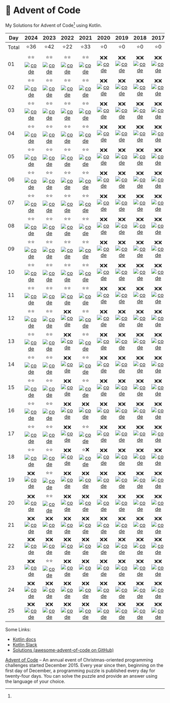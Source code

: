 # 🎄 Advent of Code

My Solutions for Advent of Code[^aoc] using Kotlin.

| Day   |         2024          |         2023          |         2022          |         2021          |         2020          |         2019          |         2018          |         2017          |         2016          |         2015          |
|-------|:---------------------:|:---------------------:|:---------------------:|:---------------------:|:---------------------:|:---------------------:|:---------------------:|:---------------------:|:---------------------:|:---------------------:|
| Total |          ⭐36          |          ⭐42          |          ⭐22          |          ⭐33          |          ⭐0           |          ⭐0           |          ⭐0           |          ⭐0           |          ⭐12          |          ⭐10          |
| 01    | ⭐⭐ [![code]][2024-01] | ⭐⭐ [![code]][2023-01] | ⭐⭐ [![code]][2022-01] | ⭐⭐ [![code]][2021-01] | ❌❌ [![code]][2020-01] | ❌❌ [![code]][2019-01] | ❌❌ [![code]][2018-01] | ❌❌ [![code]][2017-01] | ⭐⭐ [![code]][2016-01] | ⭐⭐ [![code]][2015-01] |
| 02    | ⭐⭐ [![code]][2024-02] | ⭐⭐ [![code]][2023-02] | ⭐⭐ [![code]][2022-02] | ⭐⭐ [![code]][2021-02] | ❌❌ [![code]][2020-02] | ❌❌ [![code]][2019-02] | ❌❌ [![code]][2018-02] | ❌❌ [![code]][2017-02] | ⭐⭐ [![code]][2016-02] | ⭐⭐ [![code]][2015-02] |
| 03    | ⭐⭐ [![code]][2024-03] | ⭐⭐ [![code]][2023-03] | ⭐⭐ [![code]][2022-03] | ⭐⭐ [![code]][2021-03] | ❌❌ [![code]][2020-03] | ❌❌ [![code]][2019-03] | ❌❌ [![code]][2018-03] | ❌❌ [![code]][2017-03] | ⭐⭐ [![code]][2016-03] | ⭐⭐ [![code]][2015-03] |
| 04    | ⭐⭐ [![code]][2024-04] | ⭐⭐ [![code]][2023-04] | ⭐⭐ [![code]][2022-04] | ⭐⭐ [![code]][2021-04] | ❌❌ [![code]][2020-04] | ❌❌ [![code]][2019-04] | ❌❌ [![code]][2018-04] | ❌❌ [![code]][2017-04] | ⭐⭐ [![code]][2016-04] | ⭐⭐ [![code]][2015-04] |
| 05    | ⭐⭐ [![code]][2024-05] | ⭐⭐ [![code]][2023-05] | ⭐⭐ [![code]][2022-05] | ⭐⭐ [![code]][2021-05] | ❌❌ [![code]][2020-05] | ❌❌ [![code]][2019-05] | ❌❌ [![code]][2018-05] | ❌❌ [![code]][2017-05] | ⭐⭐ [![code]][2016-05] | ⭐⭐ [![code]][2015-05] |
| 06    | ⭐⭐ [![code]][2024-06] | ⭐⭐ [![code]][2023-06] | ⭐⭐ [![code]][2022-06] | ⭐⭐ [![code]][2021-06] | ❌❌ [![code]][2020-06] | ❌❌ [![code]][2019-06] | ❌❌ [![code]][2018-06] | ❌❌ [![code]][2017-06] | ⭐⭐ [![code]][2016-06] | ❌❌ [![code]][2015-06] |
| 07    | ⭐⭐ [![code]][2024-07] | ⭐⭐ [![code]][2023-07] | ⭐⭐ [![code]][2022-07] | ⭐⭐ [![code]][2021-07] | ❌❌ [![code]][2020-07] | ❌❌ [![code]][2019-07] | ❌❌ [![code]][2018-07] | ❌❌ [![code]][2017-07] | ❌❌ [![code]][2016-07] | ❌❌ [![code]][2015-07] |
| 08    | ⭐⭐ [![code]][2024-08] | ⭐⭐ [![code]][2023-08] | ⭐⭐ [![code]][2022-08] | ⭐⭐ [![code]][2021-08] | ❌❌ [![code]][2020-08] | ❌❌ [![code]][2019-08] | ❌❌ [![code]][2018-08] | ❌❌ [![code]][2017-08] | ❌❌ [![code]][2016-08] | ❌❌ [![code]][2015-08] |
| 09    | ⭐⭐ [![code]][2024-09] | ⭐⭐ [![code]][2023-09] | ⭐⭐ [![code]][2022-09] | ⭐⭐ [![code]][2021-09] | ❌❌ [![code]][2020-09] | ❌❌ [![code]][2019-09] | ❌❌ [![code]][2018-09] | ❌❌ [![code]][2017-09] | ❌❌ [![code]][2016-09] | ❌❌ [![code]][2015-09] |
| 10    | ⭐⭐ [![code]][2024-10] | ⭐⭐ [![code]][2023-10] | ⭐⭐ [![code]][2022-10] | ⭐⭐ [![code]][2021-10] | ❌❌ [![code]][2020-10] | ❌❌ [![code]][2019-10] | ❌❌ [![code]][2018-10] | ❌❌ [![code]][2017-10] | ❌❌ [![code]][2016-10] | ❌❌ [![code]][2015-10] |
| 11    | ⭐⭐ [![code]][2024-11] | ⭐⭐ [![code]][2023-11] | ⭐⭐ [![code]][2022-11] | ⭐⭐ [![code]][2021-11] | ❌❌ [![code]][2020-11] | ❌❌ [![code]][2019-11] | ❌❌ [![code]][2018-11] | ❌❌ [![code]][2017-11] | ❌❌ [![code]][2016-11] | ❌❌ [![code]][2015-11] |
| 12    | ⭐⭐ [![code]][2024-12] | ⭐⭐ [![code]][2023-12] | ❌❌ [![code]][2022-12] | ⭐⭐ [![code]][2021-12] | ❌❌ [![code]][2020-12] | ❌❌ [![code]][2019-12] | ❌❌ [![code]][2018-12] | ❌❌ [![code]][2017-12] | ❌❌ [![code]][2016-12] | ❌❌ [![code]][2015-12] |
| 13    | ⭐⭐ [![code]][2024-13] | ⭐⭐ [![code]][2023-13] | ❌❌ [![code]][2022-13] | ⭐⭐ [![code]][2021-13] | ❌❌ [![code]][2020-13] | ❌❌ [![code]][2019-13] | ❌❌ [![code]][2018-13] | ❌❌ [![code]][2017-13] | ❌❌ [![code]][2016-13] | ❌❌ [![code]][2015-13] |
| 14    | ⭐⭐ [![code]][2024-14] | ⭐⭐ [![code]][2023-14] | ❌❌ [![code]][2022-14] | ⭐⭐ [![code]][2021-14] | ❌❌ [![code]][2020-14] | ❌❌ [![code]][2019-14] | ❌❌ [![code]][2018-14] | ❌❌ [![code]][2017-14] | ❌❌ [![code]][2016-14] | ❌❌ [![code]][2015-14] |
| 15    | ⭐⭐ [![code]][2024-15] | ⭐⭐ [![code]][2023-15] | ❌❌ [![code]][2022-15] | ⭐⭐ [![code]][2021-15] | ❌❌ [![code]][2020-15] | ❌❌ [![code]][2019-15] | ❌❌ [![code]][2018-15] | ❌❌ [![code]][2017-15] | ❌❌ [![code]][2016-15] | ❌❌ [![code]][2015-15] |
| 16    | ⭐⭐ [![code]][2024-16] | ⭐⭐ [![code]][2023-16] | ❌❌ [![code]][2022-16] | ❌❌ [![code]][2021-16] | ❌❌ [![code]][2020-16] | ❌❌ [![code]][2019-16] | ❌❌ [![code]][2018-16] | ❌❌ [![code]][2017-16] | ❌❌ [![code]][2016-16] | ❌❌ [![code]][2015-16] |
| 17    | ⭐⭐ [![code]][2024-17] | ⭐⭐ [![code]][2023-17] | ❌❌ [![code]][2022-17] | ⭐⭐ [![code]][2021-17] | ❌❌ [![code]][2020-17] | ❌❌ [![code]][2019-17] | ❌❌ [![code]][2018-17] | ❌❌ [![code]][2017-17] | ❌❌ [![code]][2016-17] | ❌❌ [![code]][2015-17] |
| 18    | ⭐⭐ [![code]][2024-18] | ⭐⭐ [![code]][2023-18] | ❌❌ [![code]][2022-18] | ⭐❌ [![code]][2021-18] | ❌❌ [![code]][2020-18] | ❌❌ [![code]][2019-18] | ❌❌ [![code]][2018-18] | ❌❌ [![code]][2017-18] | ❌❌ [![code]][2016-18] | ❌❌ [![code]][2015-18] |
| 19    | ❌❌ [![code]][2024-19] | ⭐⭐ [![code]][2023-19] | ❌❌ [![code]][2022-19] | ❌❌ [![code]][2021-19] | ❌❌ [![code]][2020-19] | ❌❌ [![code]][2019-19] | ❌❌ [![code]][2018-19] | ❌❌ [![code]][2017-19] | ❌❌ [![code]][2016-19] | ❌❌ [![code]][2015-19] |
| 20    | ❌❌ [![code]][2024-20] | ⭐⭐ [![code]][2023-20] | ❌❌ [![code]][2022-20] | ❌❌ [![code]][2021-20] | ❌❌ [![code]][2020-20] | ❌❌ [![code]][2019-20] | ❌❌ [![code]][2018-20] | ❌❌ [![code]][2017-20] | ❌❌ [![code]][2016-20] | ❌❌ [![code]][2015-20] |
| 21    | ❌❌ [![code]][2024-21] | ❌❌ [![code]][2023-21] | ❌❌ [![code]][2022-21] | ❌❌ [![code]][2021-21] | ❌❌ [![code]][2020-21] | ❌❌ [![code]][2019-21] | ❌❌ [![code]][2018-21] | ❌❌ [![code]][2017-21] | ❌❌ [![code]][2016-21] | ❌❌ [![code]][2015-21] |
| 22    | ❌❌ [![code]][2024-22] | ❌❌ [![code]][2023-22] | ❌❌ [![code]][2022-22] | ❌❌ [![code]][2021-22] | ❌❌ [![code]][2020-22] | ❌❌ [![code]][2019-22] | ❌❌ [![code]][2018-22] | ❌❌ [![code]][2017-22] | ❌❌ [![code]][2016-22] | ❌❌ [![code]][2015-22] |
| 23    | ❌❌ [![code]][2024-23] | ⭐⭐ [![code]][2023-23] | ❌❌ [![code]][2022-23] | ❌❌ [![code]][2021-23] | ❌❌ [![code]][2020-23] | ❌❌ [![code]][2019-23] | ❌❌ [![code]][2018-23] | ❌❌ [![code]][2017-23] | ❌❌ [![code]][2016-23] | ❌❌ [![code]][2015-23] |
| 24    | ❌❌ [![code]][2024-24] | ❌❌ [![code]][2023-24] | ❌❌ [![code]][2022-24] | ❌❌ [![code]][2021-24] | ❌❌ [![code]][2020-24] | ❌❌ [![code]][2019-24] | ❌❌ [![code]][2018-24] | ❌❌ [![code]][2017-24] | ❌❌ [![code]][2016-24] | ❌❌ [![code]][2015-24] |
| 25    | ❌❌ [![code]][2024-25] | ❌❌ [![code]][2023-25] | ❌❌ [![code]][2022-25] | ❌❌ [![code]][2021-25] | ❌❌ [![code]][2020-25] | ❌❌ [![code]][2019-25] | ❌❌ [![code]][2018-25] | ❌❌ [![code]][2017-25] | ❌❌ [![code]][2016-25] | ❌❌ [![code]][2015-25] |

Some Links:

- [Kotlin docs][docs]
- [Kotlin Slack][slack]
- [Solutions (awesome-advent-of-code on GitHub)][solutions]

[^aoc]:
[Advent of Code][aoc] – An annual event of Christmas-oriented programming challenges started December 2015.
Every year since then, beginning on the first day of December, a programming puzzle is published every day for
twenty-four days.
You can solve the puzzle and provide an answer using the language of your choice.

[aoc]: https://adventofcode.com

[docs]: https://kotlinlang.org/docs/home.html

[slack]: https://surveys.jetbrains.com/s3/kotlin-slack-sign-up

[solutions]: https://github.com/Bogdanp/awesome-advent-of-code#kotlin

[code]: https://img.shields.io/badge/Code-grey?style=for-the-badge&logo=Kotlin

[2015-01]: src/main/kotlin/de/devdudes/aoc/aoc2015/days/Day01.kt
[2015-02]: src/main/kotlin/de/devdudes/aoc/aoc2015/days/Day02.kt
[2015-03]: src/main/kotlin/de/devdudes/aoc/aoc2015/days/Day03.kt
[2015-04]: src/main/kotlin/de/devdudes/aoc/aoc2015/days/Day04.kt
[2015-05]: src/main/kotlin/de/devdudes/aoc/aoc2015/days/Day05.kt
[2015-06]: src/main/kotlin/de/devdudes/aoc/aoc2015/days/Day06.kt
[2015-07]: src/main/kotlin/de/devdudes/aoc/aoc2015/days/Day07.kt
[2015-08]: src/main/kotlin/de/devdudes/aoc/aoc2015/days/Day08.kt
[2015-09]: src/main/kotlin/de/devdudes/aoc/aoc2015/days/Day09.kt
[2015-10]: src/main/kotlin/de/devdudes/aoc/aoc2015/days/Day10.kt
[2015-11]: src/main/kotlin/de/devdudes/aoc/aoc2015/days/Day11.kt
[2015-12]: src/main/kotlin/de/devdudes/aoc/aoc2015/days/Day12.kt
[2015-13]: src/main/kotlin/de/devdudes/aoc/aoc2015/days/Day13.kt
[2015-14]: src/main/kotlin/de/devdudes/aoc/aoc2015/days/Day14.kt
[2015-15]: src/main/kotlin/de/devdudes/aoc/aoc2015/days/Day15.kt
[2015-16]: src/main/kotlin/de/devdudes/aoc/aoc2015/days/Day16.kt
[2015-17]: src/main/kotlin/de/devdudes/aoc/aoc2015/days/Day17.kt
[2015-18]: src/main/kotlin/de/devdudes/aoc/aoc2015/days/Day18.kt
[2015-19]: src/main/kotlin/de/devdudes/aoc/aoc2015/days/Day19.kt
[2015-20]: src/main/kotlin/de/devdudes/aoc/aoc2015/days/Day20.kt
[2015-21]: src/main/kotlin/de/devdudes/aoc/aoc2015/days/Day21.kt
[2015-22]: src/main/kotlin/de/devdudes/aoc/aoc2015/days/Day22.kt
[2015-23]: src/main/kotlin/de/devdudes/aoc/aoc2015/days/Day23.kt
[2015-24]: src/main/kotlin/de/devdudes/aoc/aoc2015/days/Day24.kt
[2015-25]: src/main/kotlin/de/devdudes/aoc/aoc2015/days/Day25.kt

[2016-01]: src/main/kotlin/de/devdudes/aoc/aoc2016/days/Day01.kt
[2016-02]: src/main/kotlin/de/devdudes/aoc/aoc2016/days/Day02.kt
[2016-03]: src/main/kotlin/de/devdudes/aoc/aoc2016/days/Day03.kt
[2016-04]: src/main/kotlin/de/devdudes/aoc/aoc2016/days/Day04.kt
[2016-05]: src/main/kotlin/de/devdudes/aoc/aoc2016/days/Day05.kt
[2016-06]: src/main/kotlin/de/devdudes/aoc/aoc2016/days/Day06.kt
[2016-07]: src/main/kotlin/de/devdudes/aoc/aoc2016/days/Day07.kt
[2016-08]: src/main/kotlin/de/devdudes/aoc/aoc2016/days/Day08.kt
[2016-09]: src/main/kotlin/de/devdudes/aoc/aoc2016/days/Day09.kt
[2016-10]: src/main/kotlin/de/devdudes/aoc/aoc2016/days/Day10.kt
[2016-11]: src/main/kotlin/de/devdudes/aoc/aoc2016/days/Day11.kt
[2016-12]: src/main/kotlin/de/devdudes/aoc/aoc2016/days/Day12.kt
[2016-13]: src/main/kotlin/de/devdudes/aoc/aoc2016/days/Day13.kt
[2016-14]: src/main/kotlin/de/devdudes/aoc/aoc2016/days/Day14.kt
[2016-15]: src/main/kotlin/de/devdudes/aoc/aoc2016/days/Day15.kt
[2016-16]: src/main/kotlin/de/devdudes/aoc/aoc2016/days/Day16.kt
[2016-17]: src/main/kotlin/de/devdudes/aoc/aoc2016/days/Day17.kt
[2016-18]: src/main/kotlin/de/devdudes/aoc/aoc2016/days/Day18.kt
[2016-19]: src/main/kotlin/de/devdudes/aoc/aoc2016/days/Day19.kt
[2016-20]: src/main/kotlin/de/devdudes/aoc/aoc2016/days/Day20.kt
[2016-21]: src/main/kotlin/de/devdudes/aoc/aoc2016/days/Day21.kt
[2016-22]: src/main/kotlin/de/devdudes/aoc/aoc2016/days/Day22.kt
[2016-23]: src/main/kotlin/de/devdudes/aoc/aoc2016/days/Day23.kt
[2016-24]: src/main/kotlin/de/devdudes/aoc/aoc2016/days/Day24.kt
[2016-25]: src/main/kotlin/de/devdudes/aoc/aoc2016/days/Day25.kt

[2017-01]: src/main/kotlin/de/devdudes/aoc/aoc2017/days/Day01.kt
[2017-02]: src/main/kotlin/de/devdudes/aoc/aoc2017/days/Day02.kt
[2017-03]: src/main/kotlin/de/devdudes/aoc/aoc2017/days/Day03.kt
[2017-04]: src/main/kotlin/de/devdudes/aoc/aoc2017/days/Day04.kt
[2017-05]: src/main/kotlin/de/devdudes/aoc/aoc2017/days/Day05.kt
[2017-06]: src/main/kotlin/de/devdudes/aoc/aoc2017/days/Day06.kt
[2017-07]: src/main/kotlin/de/devdudes/aoc/aoc2017/days/Day07.kt
[2017-08]: src/main/kotlin/de/devdudes/aoc/aoc2017/days/Day08.kt
[2017-09]: src/main/kotlin/de/devdudes/aoc/aoc2017/days/Day09.kt
[2017-10]: src/main/kotlin/de/devdudes/aoc/aoc2017/days/Day10.kt
[2017-11]: src/main/kotlin/de/devdudes/aoc/aoc2017/days/Day11.kt
[2017-12]: src/main/kotlin/de/devdudes/aoc/aoc2017/days/Day12.kt
[2017-13]: src/main/kotlin/de/devdudes/aoc/aoc2017/days/Day13.kt
[2017-14]: src/main/kotlin/de/devdudes/aoc/aoc2017/days/Day14.kt
[2017-15]: src/main/kotlin/de/devdudes/aoc/aoc2017/days/Day15.kt
[2017-16]: src/main/kotlin/de/devdudes/aoc/aoc2017/days/Day16.kt
[2017-17]: src/main/kotlin/de/devdudes/aoc/aoc2017/days/Day17.kt
[2017-18]: src/main/kotlin/de/devdudes/aoc/aoc2017/days/Day18.kt
[2017-19]: src/main/kotlin/de/devdudes/aoc/aoc2017/days/Day19.kt
[2017-20]: src/main/kotlin/de/devdudes/aoc/aoc2017/days/Day20.kt
[2017-21]: src/main/kotlin/de/devdudes/aoc/aoc2017/days/Day21.kt
[2017-22]: src/main/kotlin/de/devdudes/aoc/aoc2017/days/Day22.kt
[2017-23]: src/main/kotlin/de/devdudes/aoc/aoc2017/days/Day23.kt
[2017-24]: src/main/kotlin/de/devdudes/aoc/aoc2017/days/Day24.kt
[2017-25]: src/main/kotlin/de/devdudes/aoc/aoc2017/days/Day25.kt

[2018-01]: src/main/kotlin/de/devdudes/aoc/aoc2018/days/Day01.kt
[2018-02]: src/main/kotlin/de/devdudes/aoc/aoc2018/days/Day02.kt
[2018-03]: src/main/kotlin/de/devdudes/aoc/aoc2018/days/Day03.kt
[2018-04]: src/main/kotlin/de/devdudes/aoc/aoc2018/days/Day04.kt
[2018-05]: src/main/kotlin/de/devdudes/aoc/aoc2018/days/Day05.kt
[2018-06]: src/main/kotlin/de/devdudes/aoc/aoc2018/days/Day06.kt
[2018-07]: src/main/kotlin/de/devdudes/aoc/aoc2018/days/Day07.kt
[2018-08]: src/main/kotlin/de/devdudes/aoc/aoc2018/days/Day08.kt
[2018-09]: src/main/kotlin/de/devdudes/aoc/aoc2018/days/Day09.kt
[2018-10]: src/main/kotlin/de/devdudes/aoc/aoc2018/days/Day10.kt
[2018-11]: src/main/kotlin/de/devdudes/aoc/aoc2018/days/Day11.kt
[2018-12]: src/main/kotlin/de/devdudes/aoc/aoc2018/days/Day12.kt
[2018-13]: src/main/kotlin/de/devdudes/aoc/aoc2018/days/Day13.kt
[2018-14]: src/main/kotlin/de/devdudes/aoc/aoc2018/days/Day14.kt
[2018-15]: src/main/kotlin/de/devdudes/aoc/aoc2018/days/Day15.kt
[2018-16]: src/main/kotlin/de/devdudes/aoc/aoc2018/days/Day16.kt
[2018-17]: src/main/kotlin/de/devdudes/aoc/aoc2018/days/Day17.kt
[2018-18]: src/main/kotlin/de/devdudes/aoc/aoc2018/days/Day18.kt
[2018-19]: src/main/kotlin/de/devdudes/aoc/aoc2018/days/Day19.kt
[2018-20]: src/main/kotlin/de/devdudes/aoc/aoc2018/days/Day20.kt
[2018-21]: src/main/kotlin/de/devdudes/aoc/aoc2018/days/Day21.kt
[2018-22]: src/main/kotlin/de/devdudes/aoc/aoc2018/days/Day22.kt
[2018-23]: src/main/kotlin/de/devdudes/aoc/aoc2018/days/Day23.kt
[2018-24]: src/main/kotlin/de/devdudes/aoc/aoc2018/days/Day24.kt
[2018-25]: src/main/kotlin/de/devdudes/aoc/aoc2018/days/Day25.kt

[2019-01]: src/main/kotlin/de/devdudes/aoc/aoc2019/days/Day01.kt
[2019-02]: src/main/kotlin/de/devdudes/aoc/aoc2019/days/Day02.kt
[2019-03]: src/main/kotlin/de/devdudes/aoc/aoc2019/days/Day03.kt
[2019-04]: src/main/kotlin/de/devdudes/aoc/aoc2019/days/Day04.kt
[2019-05]: src/main/kotlin/de/devdudes/aoc/aoc2019/days/Day05.kt
[2019-06]: src/main/kotlin/de/devdudes/aoc/aoc2019/days/Day06.kt
[2019-07]: src/main/kotlin/de/devdudes/aoc/aoc2019/days/Day07.kt
[2019-08]: src/main/kotlin/de/devdudes/aoc/aoc2019/days/Day08.kt
[2019-09]: src/main/kotlin/de/devdudes/aoc/aoc2019/days/Day09.kt
[2019-10]: src/main/kotlin/de/devdudes/aoc/aoc2019/days/Day10.kt
[2019-11]: src/main/kotlin/de/devdudes/aoc/aoc2019/days/Day11.kt
[2019-12]: src/main/kotlin/de/devdudes/aoc/aoc2019/days/Day12.kt
[2019-13]: src/main/kotlin/de/devdudes/aoc/aoc2019/days/Day13.kt
[2019-14]: src/main/kotlin/de/devdudes/aoc/aoc2019/days/Day14.kt
[2019-15]: src/main/kotlin/de/devdudes/aoc/aoc2019/days/Day15.kt
[2019-16]: src/main/kotlin/de/devdudes/aoc/aoc2019/days/Day16.kt
[2019-17]: src/main/kotlin/de/devdudes/aoc/aoc2019/days/Day17.kt
[2019-18]: src/main/kotlin/de/devdudes/aoc/aoc2019/days/Day18.kt
[2019-19]: src/main/kotlin/de/devdudes/aoc/aoc2019/days/Day19.kt
[2019-20]: src/main/kotlin/de/devdudes/aoc/aoc2019/days/Day20.kt
[2019-21]: src/main/kotlin/de/devdudes/aoc/aoc2019/days/Day21.kt
[2019-22]: src/main/kotlin/de/devdudes/aoc/aoc2019/days/Day22.kt
[2019-23]: src/main/kotlin/de/devdudes/aoc/aoc2019/days/Day23.kt
[2019-24]: src/main/kotlin/de/devdudes/aoc/aoc2019/days/Day24.kt
[2019-25]: src/main/kotlin/de/devdudes/aoc/aoc2019/days/Day25.kt

[2020-01]: src/main/kotlin/de/devdudes/aoc/aoc2020/days/Day01.kt
[2020-02]: src/main/kotlin/de/devdudes/aoc/aoc2020/days/Day02.kt
[2020-03]: src/main/kotlin/de/devdudes/aoc/aoc2020/days/Day03.kt
[2020-04]: src/main/kotlin/de/devdudes/aoc/aoc2020/days/Day04.kt
[2020-05]: src/main/kotlin/de/devdudes/aoc/aoc2020/days/Day05.kt
[2020-06]: src/main/kotlin/de/devdudes/aoc/aoc2020/days/Day06.kt
[2020-07]: src/main/kotlin/de/devdudes/aoc/aoc2020/days/Day07.kt
[2020-08]: src/main/kotlin/de/devdudes/aoc/aoc2020/days/Day08.kt
[2020-09]: src/main/kotlin/de/devdudes/aoc/aoc2020/days/Day09.kt
[2020-10]: src/main/kotlin/de/devdudes/aoc/aoc2020/days/Day10.kt
[2020-11]: src/main/kotlin/de/devdudes/aoc/aoc2020/days/Day11.kt
[2020-12]: src/main/kotlin/de/devdudes/aoc/aoc2020/days/Day12.kt
[2020-13]: src/main/kotlin/de/devdudes/aoc/aoc2020/days/Day13.kt
[2020-14]: src/main/kotlin/de/devdudes/aoc/aoc2020/days/Day14.kt
[2020-15]: src/main/kotlin/de/devdudes/aoc/aoc2020/days/Day15.kt
[2020-16]: src/main/kotlin/de/devdudes/aoc/aoc2020/days/Day16.kt
[2020-17]: src/main/kotlin/de/devdudes/aoc/aoc2020/days/Day17.kt
[2020-18]: src/main/kotlin/de/devdudes/aoc/aoc2020/days/Day18.kt
[2020-19]: src/main/kotlin/de/devdudes/aoc/aoc2020/days/Day19.kt
[2020-20]: src/main/kotlin/de/devdudes/aoc/aoc2020/days/Day20.kt
[2020-21]: src/main/kotlin/de/devdudes/aoc/aoc2020/days/Day21.kt
[2020-22]: src/main/kotlin/de/devdudes/aoc/aoc2020/days/Day22.kt
[2020-23]: src/main/kotlin/de/devdudes/aoc/aoc2020/days/Day23.kt
[2020-24]: src/main/kotlin/de/devdudes/aoc/aoc2020/days/Day24.kt
[2020-25]: src/main/kotlin/de/devdudes/aoc/aoc2020/days/Day25.kt

[2021-01]: src/main/kotlin/de/devdudes/aoc/aoc2021/days/Day01.kt
[2021-02]: src/main/kotlin/de/devdudes/aoc/aoc2021/days/Day02.kt
[2021-03]: src/main/kotlin/de/devdudes/aoc/aoc2021/days/Day03.kt
[2021-04]: src/main/kotlin/de/devdudes/aoc/aoc2021/days/Day04.kt
[2021-05]: src/main/kotlin/de/devdudes/aoc/aoc2021/days/Day05.kt
[2021-06]: src/main/kotlin/de/devdudes/aoc/aoc2021/days/Day06.kt
[2021-07]: src/main/kotlin/de/devdudes/aoc/aoc2021/days/Day07.kt
[2021-08]: src/main/kotlin/de/devdudes/aoc/aoc2021/days/Day08.kt
[2021-09]: src/main/kotlin/de/devdudes/aoc/aoc2021/days/Day09.kt
[2021-10]: src/main/kotlin/de/devdudes/aoc/aoc2021/days/Day10.kt
[2021-11]: src/main/kotlin/de/devdudes/aoc/aoc2021/days/Day11.kt
[2021-12]: src/main/kotlin/de/devdudes/aoc/aoc2021/days/Day12.kt
[2021-13]: src/main/kotlin/de/devdudes/aoc/aoc2021/days/Day13.kt
[2021-14]: src/main/kotlin/de/devdudes/aoc/aoc2021/days/Day14.kt
[2021-15]: src/main/kotlin/de/devdudes/aoc/aoc2021/days/Day15.kt
[2021-16]: src/main/kotlin/de/devdudes/aoc/aoc2021/days/Day16.kt
[2021-17]: src/main/kotlin/de/devdudes/aoc/aoc2021/days/Day17.kt
[2021-18]: src/main/kotlin/de/devdudes/aoc/aoc2021/days/Day18.kt
[2021-19]: src/main/kotlin/de/devdudes/aoc/aoc2021/days/Day19.kt
[2021-20]: src/main/kotlin/de/devdudes/aoc/aoc2021/days/Day20.kt
[2021-21]: src/main/kotlin/de/devdudes/aoc/aoc2021/days/Day21.kt
[2021-22]: src/main/kotlin/de/devdudes/aoc/aoc2021/days/Day22.kt
[2021-23]: src/main/kotlin/de/devdudes/aoc/aoc2021/days/Day23.kt
[2021-24]: src/main/kotlin/de/devdudes/aoc/aoc2021/days/Day24.kt
[2021-25]: src/main/kotlin/de/devdudes/aoc/aoc2021/days/Day25.kt

[2022-01]: src/main/kotlin/de/devdudes/aoc/aoc2022/days/Day01.kt
[2022-02]: src/main/kotlin/de/devdudes/aoc/aoc2022/days/Day02.kt
[2022-03]: src/main/kotlin/de/devdudes/aoc/aoc2022/days/Day03.kt
[2022-04]: src/main/kotlin/de/devdudes/aoc/aoc2022/days/Day04.kt
[2022-05]: src/main/kotlin/de/devdudes/aoc/aoc2022/days/Day05.kt
[2022-06]: src/main/kotlin/de/devdudes/aoc/aoc2022/days/Day06.kt
[2022-07]: src/main/kotlin/de/devdudes/aoc/aoc2022/days/Day07.kt
[2022-08]: src/main/kotlin/de/devdudes/aoc/aoc2022/days/Day08.kt
[2022-09]: src/main/kotlin/de/devdudes/aoc/aoc2022/days/Day09.kt
[2022-10]: src/main/kotlin/de/devdudes/aoc/aoc2022/days/Day10.kt
[2022-11]: src/main/kotlin/de/devdudes/aoc/aoc2022/days/Day11.kt
[2022-12]: src/main/kotlin/de/devdudes/aoc/aoc2022/days/Day12.kt
[2022-13]: src/main/kotlin/de/devdudes/aoc/aoc2022/days/Day13.kt
[2022-14]: src/main/kotlin/de/devdudes/aoc/aoc2022/days/Day14.kt
[2022-15]: src/main/kotlin/de/devdudes/aoc/aoc2022/days/Day15.kt
[2022-16]: src/main/kotlin/de/devdudes/aoc/aoc2022/days/Day16.kt
[2022-17]: src/main/kotlin/de/devdudes/aoc/aoc2022/days/Day17.kt
[2022-18]: src/main/kotlin/de/devdudes/aoc/aoc2022/days/Day18.kt
[2022-19]: src/main/kotlin/de/devdudes/aoc/aoc2022/days/Day19.kt
[2022-20]: src/main/kotlin/de/devdudes/aoc/aoc2022/days/Day20.kt
[2022-21]: src/main/kotlin/de/devdudes/aoc/aoc2022/days/Day21.kt
[2022-22]: src/main/kotlin/de/devdudes/aoc/aoc2022/days/Day22.kt
[2022-23]: src/main/kotlin/de/devdudes/aoc/aoc2022/days/Day23.kt
[2022-24]: src/main/kotlin/de/devdudes/aoc/aoc2022/days/Day24.kt
[2022-25]: src/main/kotlin/de/devdudes/aoc/aoc2022/days/Day25.kt

[2023-01]: src/main/kotlin/de/devdudes/aoc/aoc2023/days/Day01.kt
[2023-02]: src/main/kotlin/de/devdudes/aoc/aoc2023/days/Day02.kt
[2023-03]: src/main/kotlin/de/devdudes/aoc/aoc2023/days/Day03.kt
[2023-04]: src/main/kotlin/de/devdudes/aoc/aoc2023/days/Day04.kt
[2023-05]: src/main/kotlin/de/devdudes/aoc/aoc2023/days/Day05.kt
[2023-06]: src/main/kotlin/de/devdudes/aoc/aoc2023/days/Day06.kt
[2023-07]: src/main/kotlin/de/devdudes/aoc/aoc2023/days/Day07.kt
[2023-08]: src/main/kotlin/de/devdudes/aoc/aoc2023/days/Day08.kt
[2023-09]: src/main/kotlin/de/devdudes/aoc/aoc2023/days/Day09.kt
[2023-10]: src/main/kotlin/de/devdudes/aoc/aoc2023/days/Day10.kt
[2023-11]: src/main/kotlin/de/devdudes/aoc/aoc2023/days/Day11.kt
[2023-12]: src/main/kotlin/de/devdudes/aoc/aoc2023/days/Day12.kt
[2023-13]: src/main/kotlin/de/devdudes/aoc/aoc2023/days/Day13.kt
[2023-14]: src/main/kotlin/de/devdudes/aoc/aoc2023/days/Day14.kt
[2023-15]: src/main/kotlin/de/devdudes/aoc/aoc2023/days/Day15.kt
[2023-16]: src/main/kotlin/de/devdudes/aoc/aoc2023/days/Day16.kt
[2023-17]: src/main/kotlin/de/devdudes/aoc/aoc2023/days/Day17.kt
[2023-18]: src/main/kotlin/de/devdudes/aoc/aoc2023/days/Day18.kt
[2023-19]: src/main/kotlin/de/devdudes/aoc/aoc2023/days/Day19.kt
[2023-20]: src/main/kotlin/de/devdudes/aoc/aoc2023/days/Day20.kt
[2023-21]: src/main/kotlin/de/devdudes/aoc/aoc2023/days/Day21.kt
[2023-22]: src/main/kotlin/de/devdudes/aoc/aoc2023/days/Day22.kt
[2023-23]: src/main/kotlin/de/devdudes/aoc/aoc2023/days/Day23.kt
[2023-24]: src/main/kotlin/de/devdudes/aoc/aoc2023/days/Day24.kt
[2023-25]: src/main/kotlin/de/devdudes/aoc/aoc2023/days/Day25.kt

[2024-01]: src/main/kotlin/de/devdudes/aoc/aoc2024/days/Day01.kt
[2024-02]: src/main/kotlin/de/devdudes/aoc/aoc2024/days/Day02.kt
[2024-03]: src/main/kotlin/de/devdudes/aoc/aoc2024/days/Day03.kt
[2024-04]: src/main/kotlin/de/devdudes/aoc/aoc2024/days/Day04.kt
[2024-05]: src/main/kotlin/de/devdudes/aoc/aoc2024/days/Day05.kt
[2024-06]: src/main/kotlin/de/devdudes/aoc/aoc2024/days/Day06.kt
[2024-07]: src/main/kotlin/de/devdudes/aoc/aoc2024/days/Day07.kt
[2024-08]: src/main/kotlin/de/devdudes/aoc/aoc2024/days/Day08.kt
[2024-09]: src/main/kotlin/de/devdudes/aoc/aoc2024/days/Day09.kt
[2024-10]: src/main/kotlin/de/devdudes/aoc/aoc2024/days/Day10.kt
[2024-11]: src/main/kotlin/de/devdudes/aoc/aoc2024/days/Day11.kt
[2024-12]: src/main/kotlin/de/devdudes/aoc/aoc2024/days/Day12.kt
[2024-13]: src/main/kotlin/de/devdudes/aoc/aoc2024/days/Day13.kt
[2024-14]: src/main/kotlin/de/devdudes/aoc/aoc2024/days/Day14.kt
[2024-15]: src/main/kotlin/de/devdudes/aoc/aoc2024/days/Day15.kt
[2024-16]: src/main/kotlin/de/devdudes/aoc/aoc2024/days/Day16.kt
[2024-17]: src/main/kotlin/de/devdudes/aoc/aoc2024/days/Day17.kt
[2024-18]: src/main/kotlin/de/devdudes/aoc/aoc2024/days/Day18.kt
[2024-19]: src/main/kotlin/de/devdudes/aoc/aoc2024/days/Day19.kt
[2024-20]: src/main/kotlin/de/devdudes/aoc/aoc2024/days/Day20.kt
[2024-21]: src/main/kotlin/de/devdudes/aoc/aoc2024/days/Day21.kt
[2024-22]: src/main/kotlin/de/devdudes/aoc/aoc2024/days/Day22.kt
[2024-23]: src/main/kotlin/de/devdudes/aoc/aoc2024/days/Day23.kt
[2024-24]: src/main/kotlin/de/devdudes/aoc/aoc2024/days/Day24.kt
[2024-25]: src/main/kotlin/de/devdudes/aoc/aoc2024/days/Day25.kt
